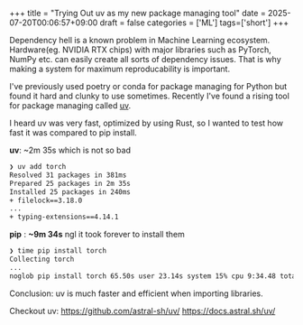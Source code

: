 +++
title = "Trying Out uv as my new package managing tool"
date = 2025-07-20T00:06:57+09:00
draft = false
categories = ['ML']
tags=['short']
+++


Dependency hell is a known problem in Machine Learning ecosystem. Hardware(eg. NVIDIA RTX chips) with major libraries such as PyTorch, NumPy etc. can easily create all sorts of dependency issues. That is why making a system for maximum reproducability is important.

I've previously used poetry or conda for package managing for Python but found it hard and clunky to use sometimes. Recently I've found a rising tool for package managing called [uv](https://github.com/astral-sh/uv/).

I heard uv was very fast, optimized by using Rust, so I wanted to test how fast it was compared to pip install. 

**uv**: ~2m 35s which is not so bad

```bash
❯ uv add torch  
Resolved 31 packages in 381ms  
Prepared 25 packages in 2m 35s  
Installed 25 packages in 240ms  
+ filelock==3.18.0  
...
+ typing-extensions==4.14.1
```

**pip** : **~9m 34s** ngl it took forever to install them 

```bash
❯ time pip install torch  
Collecting torch  
...
noglob pip install torch 65.50s user 23.14s system 15% cpu 9:34.48 total
```

Conclusion: uv is much faster and efficient when importing libraries.


Checkout uv:
https://github.com/astral-sh/uv/
https://docs.astral.sh/uv/